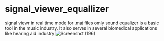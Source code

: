 # signal_viewer_equallizer
signal viewr in real time mode for .mat files omly
sound equalizer is a basic tool in the music industry. It also serves in several biomedical applications like hearing aid industry
![Screenshot (196)](https://user-images.githubusercontent.com/62304443/118412125-940b8800-b698-11eb-9080-d7fa5e928dd7.png)
